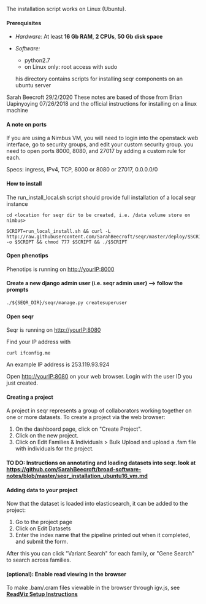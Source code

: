The installation script works on Linux (Ubuntu). 

#### Prerequisites
 - *Hardware:*  At least **16 Gb RAM**, **2 CPUs**, **50 Gb disk space**  

 - *Software:*  
     - python2.7    
     - on Linux only: root access with sudo
    
    his directory contains scripts for installing seqr components on an ubuntu  server

Sarah Beecroft 29/2/2020
These notes are based of those from Brian Uapinyoying 07/26/2018 and the official instructions for installing on a linux machine

#### A note on ports
If you are using a Nimbus VM, you will need to login into the openstack web interface, go to security groups, and edit your custom security group. you need to open ports 8000, 8080, and 27017 by adding a custom rule for each. 

Specs: ingress, IPv4, TCP, 8000 or 8080 or 27017, 0.0.0.0/0 

#### How to install
The run_install_local.sh script should provide full installation of a local seqr instance

```
cd <location for seqr dir to be created, i.e. /data volume store on nimbus>

SCRIPT=run_local_install.sh && curl -L http://raw.githubusercontent.com/SarahBeecroft/seqr/master/deploy/$SCRIPT -o $SCRIPT && chmod 777 $SCRIPT && ./$SCRIPT
```

#### Open phenotips

Phenotips is running on <http://yourIP:8000>

#### Create a new django admin user (i.e. seqr admin user) --> follow the prompts

```
./${SEQR_DIR}/seqr/manage.py createsuperuser
```

#### Open seqr
Seqr is running on <http://yourIP:8080>

Find your IP address with

```
curl ifconfig.me
```

An example IP address is 253.119.93.924

Open <http://yourIP:8080> on your web browser. Login with the user ID you just created.

#### Creating a project 

A project in seqr represents a group of collaborators working together on one or more datasets. To create a project via the web browser:
 
1. On the dashboard page, click on "Create Project".  
2. Click on the new project.
3. Click on Edit Families & Individuals > Bulk Upload and upload a .fam file with individuals for the project.


#### TO DO: Instructions on annotating and loading datasets into seqr. look at https://github.com/SarahBeecroft/broad-software-notes/blob/master/seqr_installation_ubuntu16_vm.md

#### Adding data to your project
Now that the dataset is loaded into elasticsearch, it can be added to the project:

1. Go to the project page
2. Click on Edit Datasets
3. Enter the index name that the pipeline printed out when it completed, and submit the form.

After this you can click "Variant Search" for each family, or "Gene Search" to search across families.


#### (optional): Enable read viewing in the browser

To make .bam/.cram files viewable in the browser through igv.js, see **[ReadViz Setup Instructions](deploy/READVIZ_SETUP.md)**       

